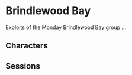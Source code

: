 # Brindlewood Bay

Exploits of the Monday Brindlewood Bay group ...

## Characters

## Sessions

### 
